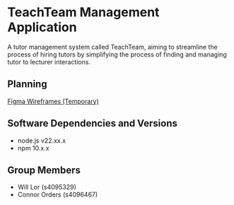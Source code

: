 # TeachTeam Management Application
A tutor management system called TeachTeam, aiming to streamline the process of hiring tutors by simplifying the process of finding and managing tutor to lecturer interactions.
## Planning
[Figma Wireframes (Temporary)](https://www.figma.com/design/XPXeYudCec4MmbAdDjrj9N/Full-Stack-Assignment-1?node-id=7-85&t=HvJha1oHxO9Ko48L-1)
## Software Dependencies and Versions
- node.js v22.xx.x
- npm 10.x.x
## Group Members
- Will Lor (s4095329)
- Connor Orders (s4096467)
